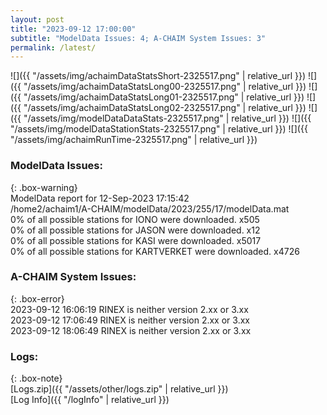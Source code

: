 ```yaml
---
layout: post
title: "2023-09-12 17:00:00"
subtitle: "ModelData Issues: 4; A-CHAIM System Issues: 3"
permalink: /latest/
---
```


![]({{ "/assets/img/achaimDataStatsShort-2325517.png" | relative_url }})
![]({{ "/assets/img/achaimDataStatsLong00-2325517.png" | relative_url }})
![]({{ "/assets/img/achaimDataStatsLong01-2325517.png" | relative_url }})
![]({{ "/assets/img/achaimDataStatsLong02-2325517.png" | relative_url }})
![]({{ "/assets/img/modelDataDataStats-2325517.png" | relative_url }})
![]({{ "/assets/img/modelDataStationStats-2325517.png" | relative_url }})
![]({{ "/assets/img/achaimRunTime-2325517.png" | relative_url }})


### ModelData Issues:  
  
{: .box-warning}  
 ModelData report for 12-Sep-2023 17:15:42   
 /home2/achaim1/A-CHAIM/modelData/2023/255/17/modelData.mat   
 0% of all possible stations for IONO were downloaded. x505   
 0% of all possible stations for JASON were downloaded. x12   
 0% of all possible stations for KASI were downloaded. x5017   
 0% of all possible stations for KARTVERKET were downloaded. x4726   
  
### A-CHAIM System Issues:  
  
{: .box-error}  
2023-09-12 16:06:19 RINEX is neither version 2.xx or 3.xx  
2023-09-12 17:06:49 RINEX is neither version 2.xx or 3.xx  
2023-09-12 18:06:49 RINEX is neither version 2.xx or 3.xx  

### Logs:  
  
{: .box-note}  
[Logs.zip]({{ "/assets/other/logs.zip" | relative_url }})  
[Log Info]({{ "/logInfo" | relative_url }})  
